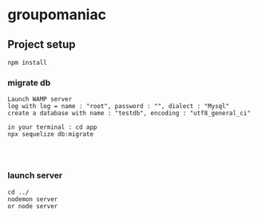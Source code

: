 # groupomaniac

## Project setup

```
npm install
```

### migrate db

```
Launch WAMP server
log with log = name : "root", password : "", dialect : "Mysql"
create a database with name : "testdb", encoding : "utf8_general_ci"

in your terminal : cd app
npx sequelize db:migrate




```

### launch server

```
cd ../
nodemon server
or node server
```
